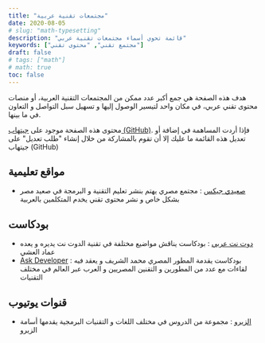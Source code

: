 ```yaml
---
title: "مجتمعات تقنية عربية"
date: 2020-08-05
# slug: "math-typesetting"
description: "قائمة تحوي أسماء مجتمعات تقنية عربي"
keywords: ["مجتمع تقني", "محتوى تقني"]
draft: false
# tags: ["math"]
# math: true
toc: false
---
```


هدف هذه الصفحة هي جمع أكبر عدد ممكن من المجتمعات التقنية العربية، أو منصات محتوى تقني عربي، في مكان واحد لتيسير الوصول إليها و تسهيل سبل التواصل و التعاون في ما بينها. 

محتوى هذه الصفحة موجود على [جيتهاب (GitHub)](https://github.com/eashi/arab-tech-communities). فإذا أردت المساهمة في إضافة أو تعديل هذه القائمة ما عليك إلا أن تقوم بالمشاركة من خلال إنشاء "طلب تعديل" على جيتهاب (GitHub)
<!--more-->

## مواقع تعليمية
* [صعيدي جيكس](https://www.s3geeks.com/) : مجتمع مصري يهتم بنشر تعليم التقنية و البرمجة في صعيد مصر بشكل خاص و نشر محتوى تقني يخدم المتكلمين بالعربية 
## بودكاست
* [دوت نت عربي](https://dotnetarabi.com) : بودكاست يناقش مواضيع مختلفة في تقنية الدوت نت يديره و يعده عماد العشي 
* [Ask Developer](http://www.askdeveloper.com/) : بودكاست يقدمة المطور المصري محمد الشريف و يعقد فيه لقاءات مع عدد من المطورين و التقنين المصريين و العرب عبر العالم في مختلف التقنيات 
## قنوات يوتيوب
* [الزيرو](https://www.youtube.com/user/OsamaElzero) : مجموعة من الدروس في مختلف اللغات و التقنيات البرمجية يقدمها أسامة الزيرو 
